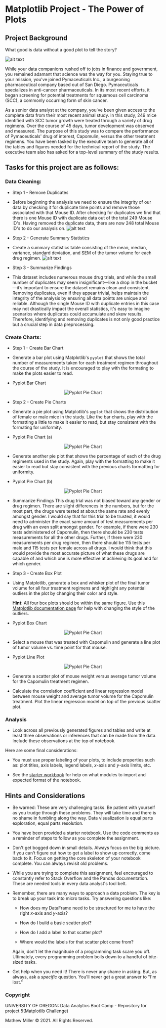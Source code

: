 # Matplotlib Project - The Power of Plots

## Project Background

What good is data without a good plot to tell the story?

![alt text](images/Matplotlib_Github_Repo_CoverImage.png)


While your data companions rushed off to jobs in finance and government, you remained adamant that science was the way for you. Staying true to your mission, you've joined Pymaceuticals Inc., a burgeoning pharmaceutical company based out of San Diego. Pymaceuticals specializes in anti-cancer pharmaceuticals. In its most recent efforts, it began screening for potential treatments for squamous cell carcinoma (SCC), a commonly occurring form of skin cancer.

As a senior data analyst at the company, you've been given access to the complete data from their most recent animal study. In this study, 249 mice identified with SCC tumor growth were treated through a variety of drug regimens. Over the course of 45 days, tumor development was observed and measured. The purpose of this study was to compare the performance of Pymaceuticals' drug of interest, Capomulin, versus the other treatment regimens. You have been tasked by the executive team to generate all of the tables and figures needed for the technical report of the study. The executive team also has asked for a top-level summary of the study results.

## Tasks for this project are as follows:

### Data Cleaning:
* Step 1 - Remove Duplicates
* Before beginning the analysis we need to ensure the integrity of our data by checking it for duplicate time points and remove those  associated with that Mouse ID. After checking for duplicates we find that there is one Mouse ID with duplicate data out of the total 249 Mouse ID's. Having removed the duplicate data, there are now 248 total Mouse ID's to do our analysis on.
![alt text](images/DuplicatesDataframe.png)

* Step 2 - Generate Summary Statistics
* Create a summary statistics table consisting of the mean, median, variance, standard deviation, and SEM of the tumor volume for each drug regimen.
![alt text](images/Statistic_Analysis.png)

* Step 3 - Summarize Findings
* This dataset includes numerous mouse drug trials, and while the small number of duplicates may seem insignificant—like a 
drop in the bucket—it’s important to ensure the dataset remains clean and consistent. Removing duplicates, even if they 
appear trivial, helps maintain the integrity of the analysis by ensuring all data points are unique and reliable. Although 
the single Mouse ID with duplicate entries in this case may not drastically impact the overall statistics, it's easy to 
imagine scenarios where duplicates could accumulate and skew results. Therefore, identifying and removing duplicates is not 
only good practice but a crucial step in data preprocessing.

### Create Charts:
* Step 1 - Create Bar Chart
* Generate a bar plot using Matplotlib's `pyplot` that shows the total number of measurements taken for each treatment regimen throughout the course of the study. It is encouraged to play with the formating to make the plots easier to read. 

* Pyplot Bar Chart

<div align="center">
    <img src="images/DrugRegimen_Pyplot_BarChart.png" alt="Pyplot Pie Chart" />
</div>

* Step 2 - Create Pie Charts
* Generate a pie plot using Matplotlib's `pyplot` that shows the distribution of female or male mice in the study. Like the bar charts, play with the formatting a little to make it easier to read, but stay consistent with the formating for uniformity.

* Pyplot Pie Chart (a)

<div align="center">
    <img src="images/Pyplot_PieChart.png" alt="Pyplot Pie Chart" />
</div>

* Generate another pie plot that shows the percentage of each of the drug regiments used in the study. Again, play with the formatting to make it easier to read but stay consistent with the previous charts formatting for uniformity.

* Pyplot Pie Chart (b)

<div align="center">
    <img src="images/Drug_Percentage_Pyplot_PieChart.png" alt="Pyplot Pie Chart" />
</div>

* Summarize Findings
This drug trial was not biased toward any gender or drug regimen.  There are slight differences in the numbers, but for the most part, the drugs were tested at about the same rate and evenly amongst gender.  I would say that for this trial to be trusted, it would need to administer the exact same amount of test measurements per drug with an even split amongst gender.  For example, if there were 230 tests administered of Capomulin, then there should be 230 tests measurements for all the other drugs.  Further, if there were 230 measurements per drug regimen, then there should be 115 tests per male and 115 tests per female across all drugs.  I would think that this would provide the most accurate picture of what these drugs are capable of and which one is more effective at achieving its goal and for which gender.

* Step 3 - Create Box Plot
* Using Matplotlib, generate a box and whisker plot of the final tumor volume for all four treatment regimens and highlight any potential outliers in the plot by changing their color and style.

  **Hint**: All four box plots should be within the same figure. Use this [Matplotlib documentation page](https://matplotlib.org/gallery/pyplots/boxplot_demo_pyplot.html#sphx-glr-gallery-pyplots-boxplot-demo-pyplot-py) for help with changing the style of the outliers.

* Pyplot Box Chart

<div align="center">
    <img src="images/TumorVolume_Pyplot_BoxPlot.png" alt="Pyplot Pie Chart" />
</div>

* Select a mouse that was treated with Capomulin and generate a line plot of tumor volume vs. time point for that mouse.

* Pyplot Line Plot

<div align="center">
    <img src="images/Capomulin_TumorVolume_OverTime_LineChart.png" alt="Pyplot Pie Chart" />
</div>

* Generate a scatter plot of mouse weight versus average tumor volume for the Capomulin treatment regimen.

* Calculate the correlation coefficient and linear regression model between mouse weight and average tumor volume for the Capomulin treatment. Plot the linear regression model on top of the previous scatter plot.

### Analysis
* Look across all previously generated figures and tables and write at least three observations or inferences that can be made from the data. Include these observations at the top of notebook.

Here are some final considerations:

* You must use proper labeling of your plots, to include properties such as: plot titles, axis labels, legend labels, _x_-axis and _y_-axis limits, etc.

* See the [starter workbook](Pymaceuticals/pymaceuticals_starter.ipynb) for help on what modules to import and expected format of the notebook.

## Hints and Considerations

* Be warned: These are very challenging tasks. Be patient with yourself as you trudge through these problems. They will take time and there is no shame in fumbling along the way. Data visualization is equal parts exploration, equal parts resolution.

* You have been provided a starter notebook. Use the code comments as a reminder of steps to follow as you complete the assignment.

* Don't get bogged down in small details. Always focus on the big picture. If you can't figure out how to get a label to show up correctly, come back to it. Focus on getting the core skeleton of your notebook complete. You can always revisit old problems.

* While you are trying to complete this assignment, feel encouraged to constantly refer to Stack Overflow and the Pandas documentation. These are needed tools in every data analyst's tool belt.

* Remember, there are many ways to approach a data problem. The key is to break up your task into micro tasks. Try answering questions like:

  * How does my DataFrame need to be structured for me to have the right _x_-axis and _y_-axis?

  * How do I build a basic scatter plot?

  * How do I add a label to that scatter plot?

  * Where would the labels for that scatter plot come from?

  Again, don't let the magnitude of a programming task scare you off. Ultimately, every programming problem boils down to a handful of bite-sized tasks.

* Get help when you need it! There is never any shame in asking. But, as always, ask a _specific_ question. You'll never get a great answer to "I'm lost."

### Copyright

UNIVERSITY OF OREGON: Data Analytics Boot Camp - Repository for project 5(Matplotlib Challenge)

Mathew Miller © 2021. All Rights Reserved.
